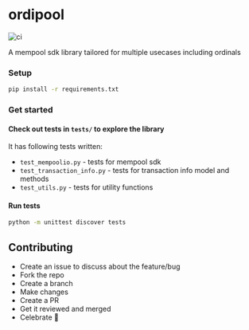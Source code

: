 # ordipool
![ci](https://github.com/twosatsmaxi/ordipool/actions/workflows/ci.yml/badge.svg)

A mempool sdk library tailored for multiple usecases including ordinals
### Setup
```bash
pip install -r requirements.txt
```

### Get started
#### Check out tests in `tests/` to explore the library
It has following tests written:
- `test_mempoolio.py` - tests for mempool sdk
- `test_transaction_info.py` - tests for transaction info model and methods
- `test_utils.py` - tests for utility functions

#### Run tests
```bash
python -m unittest discover tests
```

## Contributing
- Create an issue to discuss about the feature/bug
- Fork the repo
- Create a branch
- Make changes
- Create a PR
- Get it reviewed and merged
- Celebrate 🎉
